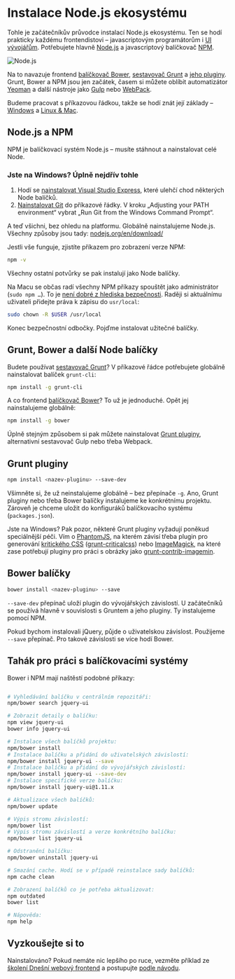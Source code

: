 
# Instalace Node.js ekosystému

Tohle je začátečníkův průvodce instalací Node.js ekosystému. Ten se hodí prakticky každému frontendistovi – javascriptovým programátorům i [UI vývojářům](/prirucka/webovy-koder). Potřebujete hlavně [Node.js](https://nodejs.org/) a javascriptový balíčkovač [NPM](https://www.npmjs.com/).

![Node.js](content/schemes/node-js.svg)

Na to navazuje frontend [balíčkovač Bower](bower.md), [sestavovač Grunt](grunt.md) a [jeho pluginy](grunt-pluginy.md). Grunt, Bower a NPM jsou jen začátek, časem si můžete oblíbit automatizátor [Yeoman](http://yeoman.io/) a další nástroje jako [Gulp](http://gulpjs.com/) nebo [WebPack](https://webpack.github.io/). 

Budeme pracovat s příkazovou řádkou, takže se hodí znát její základy – [Windows](http://dosprompt.info/basics.asp) a [Linux &amp; Mac](http://mac.appstorm.net/how-to/utilities-how-to/how-to-use-terminal-the-basics/).

## Node.js a NPM

NPM je balíčkovací systém Node.js – musíte stáhnout a nainstalovat celé Node. 

### Jste na Windows? Úplně nejdřív tohle

1. Hodí se [nainstalovat Visual Studio Express](https://www.visualstudio.com/en-us/products/visual-studio-express-vs.aspx), které ulehčí chod některých Node balíčků. 
2. [Nainstalovat Git](http://git-scm.com/downloads) do příkazové řádky. V kroku „Adjusting your PATH environment“ vybrat „Run Git from the Windows Command Prompt“.

A teď všichni, bez ohledu na platformu. Globálně nainstalujeme Node.js. Všechny způsoby jsou tady: [nodejs.org/en/download/](https://nodejs.org/en/download/)

Jestli vše funguje, zjistíte příkazem pro zobrazení verze NPM:

```bash
npm -v
```

Všechny ostatní potvůrky se pak instalují jako Node balíčky.

Na Macu se občas radí všechny NPM příkazy spouštět jako administrátor (`sudo npm …`). To je [není dobré z hlediska bezpečnosti](https://gist.github.com/leommoore/4420860#important-security-note). Raději si aktuálnímu uživateli přidejte práva k zápisu do `usr/local`:

```bash
sudo chown -R $USER /usr/local
```

Konec bezpečnostní odbočky. Pojďme instalovat užitečné balíčky.

## Grunt, Bower a další Node balíčky

Budete používat [sestavovač Grunt](grunt.md)? V příkazové řádce potřebujete globálně nainstalovat balíček `grunt-cli`:

```bash
npm install -g grunt-cli 
```

A co frontend [balíčkovač Bower](bower.md)? To už je jednoduché. Opět jej nainstalujeme globálně:

```bash
npm install -g bower 
```

Úplně stejným způsobem si pak můžete nainstalovat [Grunt pluginy](grunt-pluginy.md), alternativní sestavovač Gulp nebo třeba Webpack.

## Grunt pluginy

```bash
npm install <nazev-pluginu> --save-dev
```

Všimněte si, že už neinstalujeme globálně – bez přepínače `-g`. Ano, Grunt pluginy nebo třeba Bower balíčky instalujeme ke konkrétnímu projektu. Zároveň je chceme uložit do konfiguráků balíčkovacího systému (`packages.json`). 

Jste na Windows? Pak pozor, některé Grunt pluginy vyžadují poněkud speciálnější péči. Vím o [PhantomJS](http://attester.ariatemplates.com/usage/phantom.html), na kterém závisí třeba plugin pro generování [kritického CSS](/blog/35-critical-css) ([grunt-criticalcss](https://github.com/filamentgroup/grunt-criticalcss)) nebo [ImageMagick](http://www.imagemagick.org/script/binary-releases.php), na které zase potřebují pluginy pro práci s obrázky jako [grunt-contrib-imagemin](https://github.com/gruntjs/grunt-contrib-imagemin).


## Bower balíčky

```bash
bower install <nazev-pluginu> --save
```

`--save-dev` přepínač uloží plugin do vývojářských závislostí. U začátečníků se používá hlavně v souvislosti s Gruntem a jeho pluginy. Ty instalujeme pomocí NPM. 

Pokud bychom instalovali jQuery, půjde o uživatelskou závislost. Použijeme `--save` přepínač. Pro takové závislosti se více hodí Bower.

## Tahák pro práci s balíčkovacími systémy

Bower i NPM mají naštěstí podobné příkazy:

```bash

# Vyhledávání balíčku v centrálním repozitáři:
npm/bower search jquery-ui

# Zobrazit detaily o balíčku:
npm view jquery-ui
bower info jquery-ui

# Instalace všech balíčků projektu:
npm/bower install 
# Instalace balíčku a přidání do uživatelských závislostí:
npm/bower install jquery-ui --save
# Instalace balíčku a přidání do vývojářských závislostí:
npm/bower install jquery-ui --save-dev
# Instalace specifické verze balíčku:
npm/bower install jquery-ui@1.11.x

# Aktualizace všech balíčků:
npm/bower update

# Výpis stromu závislostí:
npm/bower list
# Výpis stromu závislostí a verze konkrétního balíčku:
npm/bower list jquery-ui

# Odstranění balíčku:
npm/bower uninstall jquery-ui

# Smazání cache. Hodí se v případě reinstalace sady balíčků:
npm cache clean

# Zobrazení balíčků co je potřeba aktualizovat:
npm outdated
bower list

# Nápověda:
npm help

```


## Vyzkoušejte si to

Nainstalováno? Pokud nemáte nic lepšího po ruce, vezměte příklad ze [školení Dnešní webový frontend](/kurzy/webovy-frontend) a postupujte [podle návodu](https://github.com/machal/polaroid-example#instalace-projektu). 

